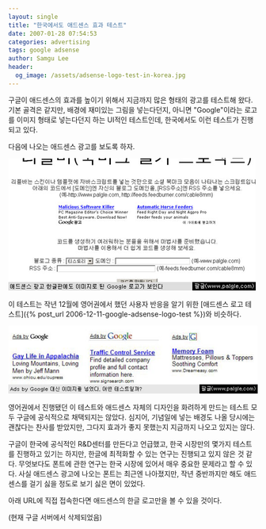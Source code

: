```yaml
---
layout: single
title: "한국에서도 애드센스 효과 테스트"
date: 2007-01-28 07:54:53
categories: advertising
tags: google adsense
author: Samgu Lee
header:
  og_image: /assets/adsense-logo-test-in-korea.jpg
---
```


구글이 애드센스의 효과를 높이기 위해서 지금까지 많은 형태의 광고를 테스트해 왔다. 기본 골격은 같지만, 배경에 재미있는 그림을 넣는다던지, 아니면 "Google"이라는 로고를 이미지 형태로 넣는다던지 하는 UI적인 테스트인데, 한국에서도 이런 테스트가 진행되고 있다.

다음에 나오는 애드센스 광고를 보도록 하자.

![한글판에서 보이는 이미지로 된 구글 로고](/assets/adsense-logo-test-in-korea.jpg)

이 테스트는 작년 12월에 영어권에서 했던 사용자 반응을 알기 위한 [애드센스 로고 테스트]({% post_url 2006-12-11-google-adsense-logo-test %})와 비슷하다.

![영어판 구글 로고 테스트](/assets/adsense-logo-color-test-in-korea.jpg)

영어권에서 진행됐던 이 테스트와 애드센스 자체의 디자인을 화려하게 만드는 테스트 모두 구글에 공식적으로 채택되지는 않았다. 심지어, 기념일에 넣는 배경도 나올 당시에는 괜찮다는 찬사를 받았지만, 그다지 효과가 좋지 못했는지 지금까지 나오고 있지는 않다.

구글이 한국에 공식적인 R&D센터를 만든다고 언급했고, 한국 시장만의 몇가지 테스트를 진행하고 있기는 하지만, 한글에 최적화할 수 있는 연구는 진행되고 있지 않은 것 같다. 무엇보다도 폰트에 관한 연구는 한국 시장에 있어서 매우 중요한 문제라고 할 수 있다. 사실 애드센스 광고에 나오는 폰트는 최근엔 나아졌지만, 작년 중반까지만 해도 애드센스를 걸기 싫을 정도로 보기 싫은 면이 있었다.

아래 URL에 직접 접속한다면 애드센스의 한글 로고만을 볼 수 있을 것이다.

(현재 구글 서버에서 삭제되었음)
